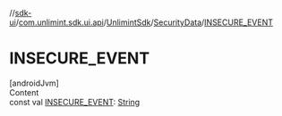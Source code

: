 //[sdk-ui](../../../../index.md)/[com.unlimint.sdk.ui.api](../../index.md)/[UnlimintSdk](../index.md)/[SecurityData](index.md)/[INSECURE_EVENT](-i-n-s-e-c-u-r-e_-e-v-e-n-t.md)



# INSECURE_EVENT  
[androidJvm]  
Content  
const val [INSECURE_EVENT](-i-n-s-e-c-u-r-e_-e-v-e-n-t.md): [String](https://kotlinlang.org/api/latest/jvm/stdlib/kotlin/-string/index.html)  



